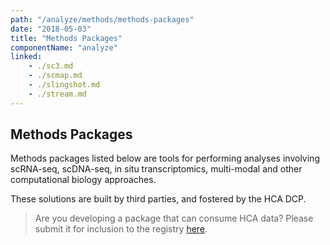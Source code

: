 ```yaml
---
path: "/analyze/methods/methods-packages"
date: "2018-05-03"
title: "Methods Packages"
componentName: "analyze"
linked:
    - ./sc3.md
    - ./scmap.md
    - ./slingshot.md
    - ./stream.md
---
```


##  Methods Packages

Methods packages listed below are tools for performing analyses involving scRNA-seq, scDNA-seq, in situ transcriptomics, multi-modal and other computational biology approaches.

These solutions are built by third parties, and fostered by the HCA DCP.

>Are you developing a package that can consume HCA data? Please submit it for inclusion to the registry [here](https://github.com/HumanCellAtlas/data-portal-content/issues/new/?template=submit-method-package.md).
